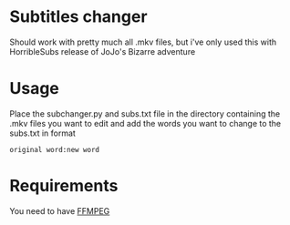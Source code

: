 Subtitles changer
===

Should work with pretty much all .mkv files,
but i've only used this with HorribleSubs release of JoJo's Bizarre adventure

# Usage
Place the subchanger.py and subs.txt file in the directory containing the .mkv files you want to edit
and add the words you want to change to the subs.txt in format

`original word:new word` 

# Requirements
You need to have <a href="https://www.ffmpeg.org/">FFMPEG<a> 
